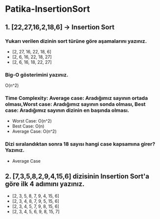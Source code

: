 # Patika-InsertionSort

## 1. [22,27,16,2,18,6] -> Insertion Sort

 ### Yukarı verilen dizinin sort türüne göre aşamalarını yazınız.

* [2, 27, 16, 22, 18, 6]
* [2, 6, 16, 22, 18, 27]
* [2, 6, 16, 18, 22, 27]

### Big-O gösterimini yazınız.
  
  O(n^2)

### Time Complexity: Average case: Aradığımız sayının ortada olması,Worst case: Aradığımız sayının sonda olması, Best case: Aradığımız    sayının dizinin en başında olması.

 * Worst Case: O(n^2)   
 * Best Case: O(n) 
 * Average Case: O(n^2) 

### Dizi sıralandıktan sonra 18 sayısı hangi case kapsamına girer? Yazınız. 
 
 * Average Case

## 2. [7,3,5,8,2,9,4,15,6] dizisinin Insertion Sort'a göre ilk 4 adımını yazınız.

* [2, 3, 5, 8, 7, 9, 4, 15, 6]
* [2, 3, 4, 8, 7, 9, 5, 15, 6]
* [2, 3, 4, 5, 7, 9, 8, 15, 6]
* [2, 3, 4, 5, 6, 9, 8, 15, 7]